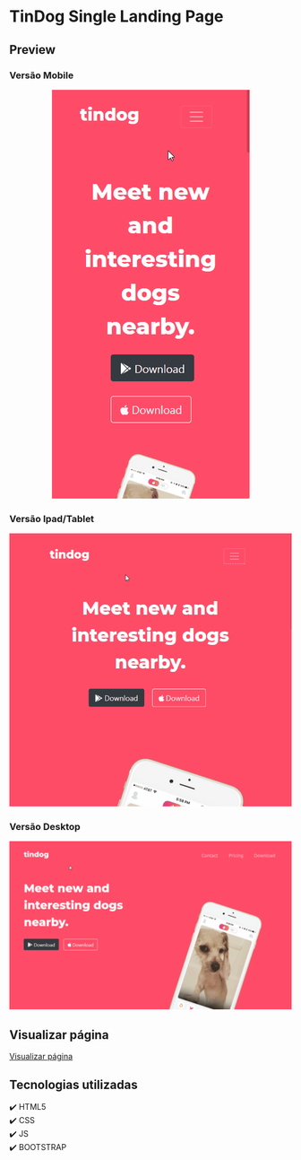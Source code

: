# TinDog Single Landing Page 

## Preview

### Versão Mobile
<div align="center">
  <img src="/git-img/TinDogVersaoMobile.gif" alt="Gif de preview da single landing page TinDog versão Mobile"/>
</div>

### Versão Ipad/Tablet
<div align="center">
  <img src="/git-img/TinDogVersaoIpad.gif" alt="Gif de preview da single landing page TinDog versão Ipad/Tablet"/>
</div>

### Versão Desktop
<div align="center">
  <img src="/git-img/TinDogVersaoDesktop.gif" alt="Gif de preview da single landing page TinDog versão Desktop" width="1180"/>
</div>

## Visualizar página 
<a href="https://iamdiegogomes.github.io/Single-Landing-Page-TinDog/">Visualizar página</a>

## Tecnologias utilizadas
:heavy_check_mark: HTML5<br>
:heavy_check_mark: CSS<br>
:heavy_check_mark: JS<br>
:heavy_check_mark: BOOTSTRAP<br>
